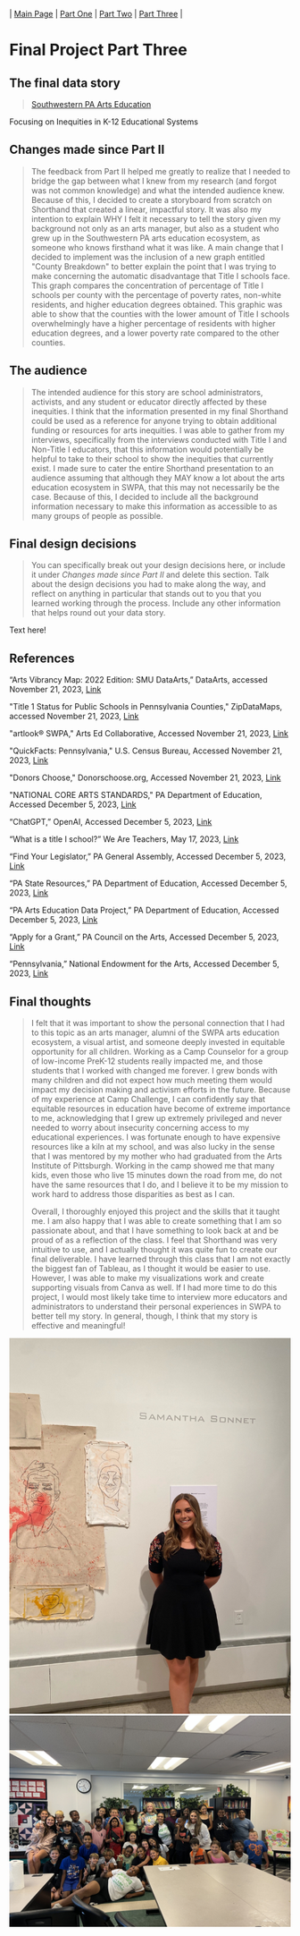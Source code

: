 | [Main Page](/README.md) | [Part One](/finalproject.md) | [Part Two](/finalprojectparttwo.md) | [Part Three](/finalprojectpartthree.md) |

# Final Project Part Three
## The final data story
> [Southwestern PA Arts Education](https://preview.shorthand.com/15upZj4yLYDpfGFJ)

Focusing on Inequities in K-12 Educational Systems

## Changes made since Part II
> The feedback from Part II helped me greatly to realize that I needed to bridge the gap between what I knew from my research (and forgot was not common knowledge) and what the intended audience knew. Because of this, I decided to create a storyboard from scratch on Shorthand that created a linear, impactful story. It was also my intention to explain WHY I felt it necessary to tell the story given my background not only as an arts manager, but also as a student who grew up in the Southwestern PA arts education ecosystem, as someone who knows firsthand what it was like. A main change that I decided to implement was the inclusion of a new graph entitled "County Breakdown" to better explain the point that I was trying to make concerning the automatic disadvantage that Title I schools face. This graph compares the concentration of percentage of Title I schools per county with the percentage of poverty rates, non-white residents, and higher education degrees obtained. This graphic was able to show that the counties with the lower amount of Title I schools overwhelmingly have a higher percentage of residents with higher education degrees, and a lower poverty rate compared to the other counties.


## The audience
> The intended audience for this story are school administrators, activists, and any student or educator directly affected by these inequities. I think that the information presented in my final Shorthand could be used as a reference for anyone trying to obtain additional funding or resources for arts inequities. I was able to gather from my interviews, specifically from the interviews conducted with Title I and Non-Title I educators, that this information would potentially be helpful to take to their school to show the inequities that currently exist. I made sure to cater the entire Shorthand presentation to an audience assuming that although they MAY know a lot about the arts education ecosystem in SWPA, that this may not necessarily be the case. Because of this, I decided to include all the background information necessary to make this information as accessible to as many groups of people as possible.


## Final design decisions
> 
> You can specifically break out your design decisions here, or include it under *Changes made since Part II* and delete this section. Talk about the design decisions you had to make along the way, and reflect on anything in particular that stands out to you that you learned working through the process.  Include any other information that helps round out your data story. 

Text here!

## References
“Arts Vibrancy Map: 2022 Edition: SMU DataArts,” DataArts, accessed November 21, 2023, [Link](https://dataarts.smu.edu/ArtsVibrancyMap/)


"Title 1 Status for Public Schools in Pennsylvania Counties," ZipDataMaps, accessed November 21, 2023, [Link](https://www.zipdatamaps.com/counties/state/education/map-of-percentage-of-title-1-status-public-schools-for-counties-in-pennsylvania)


"artlook® SWPA," Arts Ed Collaborative, Accessed November 21, 2023, [Link](https://artsedcollab.org/artlook/)


"QuickFacts: Pennsylvania," U.S. Census Bureau, Accessed November 21, 2023, [Link](https://www.census.gov/quickfacts/fact/table/PA/PST045222)


"Donors Choose," Donorschoose.org, Accessed November 21, 2023, [Link](https://www.donorschoose.org)


"NATIONAL CORE ARTS STANDARDS," PA Department of Education, Accessed December 5, 2023, [Link](https://www.stateboard.education.pa.gov/Documents/Regulations%20and%20Statements/State%20Academic%20Standards/Arts.pdf)


“ChatGPT,” OpenAI, Accessed December 5, 2023, [Link](https://chat.openai.com)


“What is a title I school?” We Are Teachers, May 17, 2023, [Link](https://www.weareteachers.com/what-is-a-title-i-school/)


“Find Your Legislator,” PA General Assembly, Accessed December 5, 2023, [Link](https://www.legis.state.pa.us/cfdocs/legis/home/findyourlegislator/)


“PA State Resources,” PA Department of Education, Accessed December 5, 2023, [Link](https://www2.ed.gov/about/contacts/state/pa.html)


“PA Arts Education Data Project,” PA Department of Education, Accessed December 5, 2023, [Link](https://www.education.pa.gov/Teachers%20-%20Administrators/Curriculum/ArtsHumanities/Pages/default.aspx)


“Apply for a Grant,” PA Council on the Arts, Accessed December 5, 2023, [Link](https://www.arts.pa.gov/WHAT%20WE%20DO/FUNDING/apply-for-a-grant/Pages/default.aspx)


“Pennsylvania,” National Endowment for the Arts, Accessed December 5, 2023, [Link](https://www.arts.gov/impact/state-profiles/pennsylvania)



## Final thoughts
> I felt that it was important to show the personal connection that I had to this topic as an arts manager, alumni of the SWPA arts education ecosystem, a visual artist, and someone deeply invested in equitable opportunity for all children. Working as a Camp Counselor for a group of low-income PreK-12 students really impacted me, and those students that I worked with changed me forever. I grew bonds with many children and did not expect how much meeting them would impact my decision making and activism efforts in the future. Because of my experience at Camp Challenge, I can confidently say that equitable resources in education have become of extreme importance to me, acknowledging that I grew up extremely privileged and never needed to worry about insecurity concerning access to my educational experiences. I was fortunate enough to have expensive resources like a kiln at my school, and was also lucky in the sense that I was mentored by my mother who had graduated from the Arts Institute of Pittsburgh. Working in the camp showed me that many kids, even those who live 15 minutes down the road from me, do not have the same resources that I do, and I believe it to be my mission to work hard to address those disparities as best as I can.
>
> 
> Overall, I thoroughly enjoyed this project and the skills that it taught me. I am also happy that I was able to create something that I am so passionate about, and that I have something to look back at and be proud of as a reflection of the class. I feel that Shorthand was very intuitive to use, and I actually thought it was quite fun to create our final deliverable. I have learned through this class that I am not exactly the biggest fan of Tableau, as I thought it would be easier to use. However, I was able to make my visualizations work and create supporting visuals from Canva as well. If I had more time to do this project, I would most likely take time to interview more educators and administrators to understand their personal experiences in SWPA to better tell my story. In general, though, I think that my story is effective and meaningful!

![Me art my senior art show](IMG_9144.JPG)
![Me at Camp Challenge](IMG_7627.jpeg)

